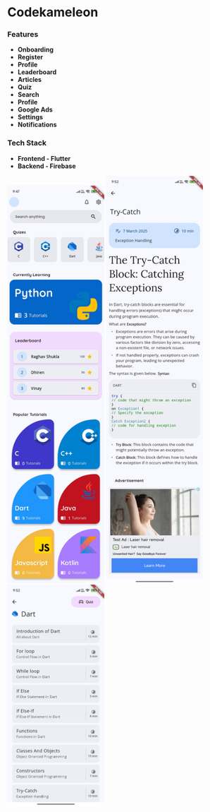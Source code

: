 # Codekameleon

### Features
* **Onboarding**
* **Register**
* **Profile**
* **Leaderboard**
* **Articles**
* **Quiz**
* **Search**
* **Profile**
* **Google Ads**
* **Settings**
* **Notifications**

### Tech Stack
* **Frontend - Flutter**
* **Backend - Firebase**

<img src="https://github.com/raghav042/codekameleon/blob/raghav/screenshots/home_light.jpg" width="220"> <img src="https://github.com/raghav042/codekameleon/blob/raghav/screenshots/ts_light.jpg" width="220"> <img src="https://github.com/raghav042/codekameleon/blob/raghav/screenshots/tutorial_light.jpg" width="220">





